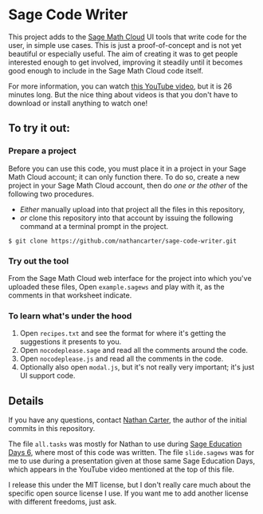 
# Sage Code Writer

This project adds to the
[Sage Math Cloud](http://cloud.sagemath.org)
UI tools that write code for the user, in simple use cases.
This is just a proof-of-concept and is not yet beautiful or
especially useful.  The aim of creating it was to get people
interested enough to get involved, improving it steadily until it
becomes good enough to include in the Sage Math Cloud code itself.

For more information, you can watch
[this YouTube video](https://www.youtube.com/watch?v=JjnDNRqItq8),
but it is 26 minutes long.
But the nice thing about videos is that you
don't have to download or install anything to watch one!

## To try it out:

### Prepare a project

Before you can use this code, you must place it in a project in
your Sage Math Cloud account; it can only function there.
To do so, create a new project in your Sage Math Cloud account,
then do *one or the other* of the following two procedures.
 * *Either* manually upload into that project all the files in
   this repository,
 * *or* clone this repository into that account by issuing the
   following command at a terminal prompt in the project.
```
$ git clone https://github.com/nathancarter/sage-code-writer.git
```

### Try out the tool

From the Sage Math Cloud web interface for the project into
which you've uploaded these files, Open `example.sagews` and
play with it, as the comments in that worksheet indicate.

### To learn what's under the hood

1. Open `recipes.txt` and see the format for where it's getting the
   suggestions it presents to you.
1. Open `nocodeplease.sage` and read all the comments around the
   code.
1. Open `nocodeplease.js` and read all the comments in the code.
1. Optionally also open `modal.js`, but it's not really very
   important; it's just UI support code.

## Details

If you have any questions, contact
[Nathan Carter](ncarter@bentley.edu),
the author of the initial commits in this repository.

The file `all.tasks` was mostly for Nathan to use during
[Sage Education Days 6](http://wiki.sagemath.org/education6),
where most of this code was written.
The file `slide.sagews` was for me to use during a presentation
given at those same Sage Education Days, which appears in the
YouTube video mentioned at the top of this file.

I release this under the MIT license, but I don't really care much
about the specific open source license I use.  If you want me to
add another license with different freedoms, just ask.

